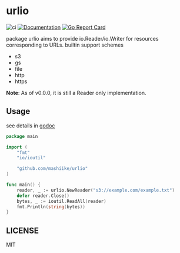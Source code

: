 # urlio

![ci](https://github.com/mashiike/urlio/workflows/Go/badge.svg)
[![Documentation](https://godoc.org/github.com/mashiike/urlio?status.svg)](http://godoc.org/github.com/mashiike/urlio)
[![Go Report Card](https://goreportcard.com/badge/github.com/mashiike/urlio)](https://goreportcard.com/report/github.com/mashiike/urlio)


package urlio aims to provide io.Reader/io.Writer for resources corresponding to URLs.
builtin support schemes
 * s3
 * gs
 * file
 * http
 * https

**Note**: As of v0.0.0, it is still a Reader only implementation.

## Usage
see details in [godoc](http://godoc.org/github.com/mashiike/urlio)
```go
package main

import (
	"fmt"
	"io/ioutil"

	"github.com/mashiike/urlio"
)

func main() {
	reader, _ := urlio.NewReader("s3://example.com/example.txt")
	defer reader.Close()
	bytes, _ := ioutil.ReadAll(reader)
	fmt.Println(string(bytes))
}
```

## LICENSE
MIT
